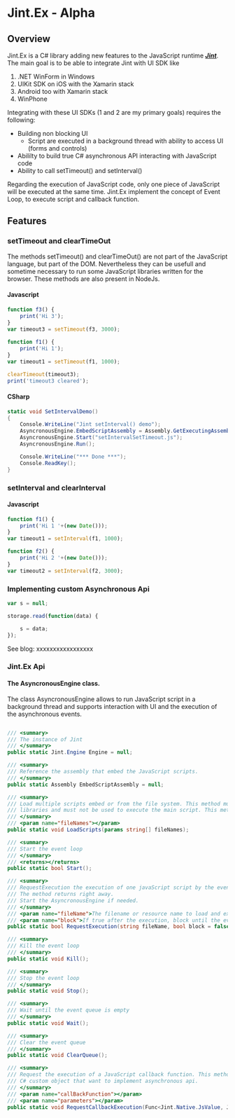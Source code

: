 ﻿# Jint.Ex - Alpha

## Overview

Jint.Ex is a C# library adding new features to the JavaScript runtime ***[Jint](https://github.com/sebastienros/jint)***.
The main goal is to be able to integrate Jint with UI SDK like 

1. .NET WinForm in Windows
2. UIKit SDK on iOS with the Xamarin stack 
3. Android too with Xamarin stack
4. WinPhone

Integrating with these UI SDKs (1 and 2 are my primary goals) requires the following:

* Building non blocking UI
    * Script are executed in a background thread with ability to access UI (forms and controls)
* Abililty to build true C# asynchronous API interacting with JavaScript code
* Ability to call setTimeout() and setInterval()

Regarding the execution of JavaScript code, only one piece of JavaScript will be 
executed at the same time. Jint.Ex implement the concept of Event Loop, to execute script and
callback function.

## Features

### setTimeout and clearTimeOut
The methods setTimeout() and clearTimeOut() are not part of the JavaScript language,
but part of the DOM. Nevertheless they can be usefull and sometime necessary
to run some JavaScript libraries written for the browser.
These methods are also present in NodeJs.

#### Javascript

```javascript
function f3() {
    print('Hi 3');
}
var timeout3 = setTimeout(f3, 3000);
    
function f1() {
    print('Hi 1');
}
var timeout1 = setTimeout(f1, 1000);

clearTimeout(timeout3);
print('timeout3 cleared');
```

#### CSharp

```csharp
static void SetIntervalDemo()
{
    Console.WriteLine("Jint setInterval() demo");
    AsyncronousEngine.EmbedScriptAssembly = Assembly.GetExecutingAssembly();
    AsyncronousEngine.Start("setIntervalSetTimeout.js");   
    AsyncronousEngine.Run();

    Console.WriteLine("*** Done ***");
    Console.ReadKey();
}
```

### setInterval and clearInterval

#### Javascript

```javascript
function f1() {
    print('Hi 1 '+(new Date()));
}
var timeout1 = setInterval(f1, 1000);

function f2() {
    print('Hi 2 '+(new Date()));
}
var timeout2 = setInterval(f2, 3000);
```

### Implementing custom Asynchronous Api

```javascript
var s = null;

storage.read(function(data) {

    s = data;
});
```

See blog: xxxxxxxxxxxxxxxxx

### Jint.Ex Api

#### The AsyncronousEngine class.
The class AsyncronousEngine allows to run JavaScript script in a background thread
and supports interaction with UI and the execution of the asynchronous events.

```csharp

/// <summary>
/// The instance of Jint
/// </summary>
public static Jint.Engine Engine = null;

/// <summary>
/// Reference the assembly that embed the JavaScript scripts.
/// </summary>
public static Assembly EmbedScriptAssembly = null;

/// <summary>
/// Load multiple scripts embed or from the file system. This method must be used the load
/// libraries and must not be used to execute the main script. This method is synchronous.
/// </summary>
/// <param name="fileNames"></param>
public static void LoadScripts(params string[] fileNames);

/// <summary>
/// Start the event loop
/// </summary>
/// <returns></returns>
public static bool Start();

/// <summary>
/// RequestExecution the execution of one javaScript script by the event loop. 
/// The method returns right away. 
/// Start the AsyncronousEngine if needed.
/// </summary>
/// <param name="fileName">The filename or resource name to load and execute</param>
/// <param name="block">If true after the execution, block until the event queue is empty</param>
public static bool RequestExecution(string fileName, bool block = false);

/// <summary>
/// Kill the event loop
/// </summary>
public static void Kill();

/// <summary>
/// Stop the event loop
/// </summary>
public static void Stop();

/// <summary>
/// Wait until the event queue is empty
/// </summary>
public static void Wait();

/// <summary>
/// Clear the event queue
/// </summary>
public static void ClearQueue();

/// <summary>
/// Request the execution of a JavaScript callback function. This method should be called by 
/// C# custom object that want to implement asynchronous api.
/// </summary>
/// <param name="callBackFunction"></param>
/// <param name="parameters"></param>
public static void RequestCallbackExecution(Func<Jint.Native.JsValue, Jint.Native.JsValue[], Jint.Native.JsValue> callBackFunction, List<JsValue>  parameters);

```